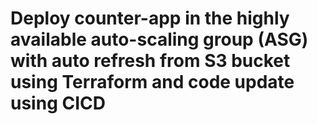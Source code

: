 # Deploy counter-app in the highly available auto-scaling group (ASG) with auto refresh from S3 bucket using Terraform and code update using CICD  
